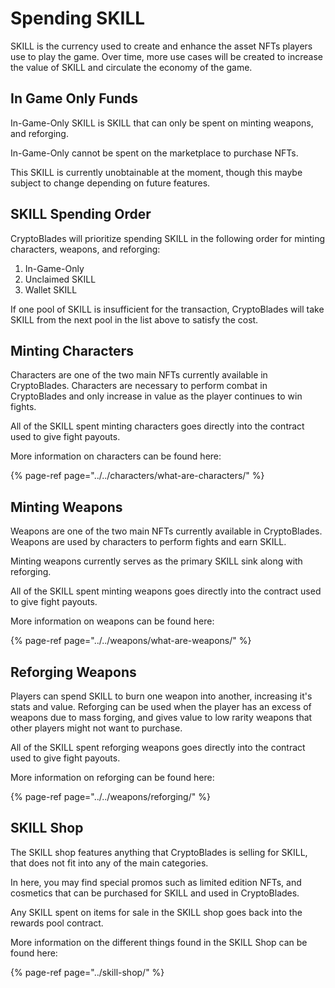 # Spending SKILL

SKILL is the currency used to create and enhance the asset NFTs players use to play the game. Over time, more use cases will be created to increase the value of SKILL and circulate the economy of the game.

## In Game Only Funds

In-Game-Only SKILL is SKILL that can only be spent on minting weapons, and reforging.

In-Game-Only cannot be spent on the marketplace to purchase NFTs.

This SKILL is currently unobtainable at the moment, though this maybe subject to change depending on future features.

## SKILL Spending Order

CryptoBlades will prioritize spending SKILL in the following order for minting characters, weapons, and reforging:

1. In-Game-Only
2. Unclaimed SKILL
3. Wallet SKILL

If one pool of SKILL is insufficient for the transaction, CryptoBlades will take SKILL from the next pool in the list above to satisfy the cost.

## Minting Characters

Characters are one of the two main NFTs currently available in CryptoBlades. Characters are necessary to perform combat in CryptoBlades and only increase in value as the player continues to win fights.

All of the SKILL spent minting characters goes directly into the contract used to give fight payouts.

More information on characters can be found here:

{% page-ref page="../../characters/what-are-characters/" %}

## Minting Weapons

Weapons are one of the two main NFTs currently available in CryptoBlades. Weapons are used by characters to perform fights and earn SKILL.

Minting weapons currently serves as the primary SKILL sink along with reforging.

All of the SKILL spent minting weapons goes directly into the contract used to give fight payouts.

More information on weapons can be found here:

{% page-ref page="../../weapons/what-are-weapons/" %}

## Reforging Weapons

Players can spend SKILL to burn one weapon into another, increasing it's stats and value. Reforging can be used when the player has an excess of weapons due to mass forging, and gives value to low rarity weapons that other players might not want to purchase.

All of the SKILL spent reforging weapons goes directly into the contract used to give fight payouts.

More information on reforging can be found here:

{% page-ref page="../../weapons/reforging/" %}

## SKILL Shop

The SKILL shop features anything that CryptoBlades is selling for SKILL, that does not fit into any of the main categories.

In here, you may find special promos such as limited edition NFTs, and cosmetics that can be purchased for SKILL and used in CryptoBlades.

Any SKILL spent on items for sale in the SKILL shop goes back into the rewards pool contract.

More information on the different things found in the SKILL Shop can be found here:

{% page-ref page="../skill-shop/" %}

